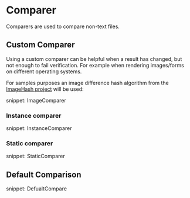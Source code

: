 # Comparer

Comparers are used to compare non-text files.


## Custom Comparer

Using a custom comparer can be helpful when a result has changed, but not enough to fail verification. For example when rendering images/forms on different operating systems.

For samples purposes an image difference hash algorithm from the [ImageHash project](https://github.com/pgrho/phash) will be used:

snippet: ImageComparer


### Instance comparer

snippet: InstanceComparer


### Static comparer

snippet: StaticComparer


## Default Comparison

snippet: DefualtCompare